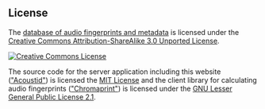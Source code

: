 License
-------

The [database of audio fingerprints and metadata][db] is licensed under the
[Creative Commons Attribution-ShareAlike 3.0 Unported License][cc].

[![Creative Commons License](http://i.creativecommons.org/l/by-sa/3.0/88x31.png)][cc]

The source code for the server application including this website
(["Acoustid"][server]) is licensed the [MIT License][mit]
and the client library for calculating audio fingerprints (["Chromaprint"][fp])
is licensed under the [GNU Lesser General Public License 2.1][lgpl2].

[db]: http://wiki.acoustid.org/wiki/Database
[cc]: http://creativecommons.org/licenses/by-sa/3.0/
[server]: http://wiki.acoustid.org/wiki/Server
[fp]: http://wiki.acoustid.org/wiki/Chromaprint
[gpl3]: http://www.gnu.org/licenses/gpl-3.0.html
[lgpl2]: http://www.gnu.org/licenses/lgpl-2.1.html
[mit]: http://creativecommons.org/licenses/MIT/
